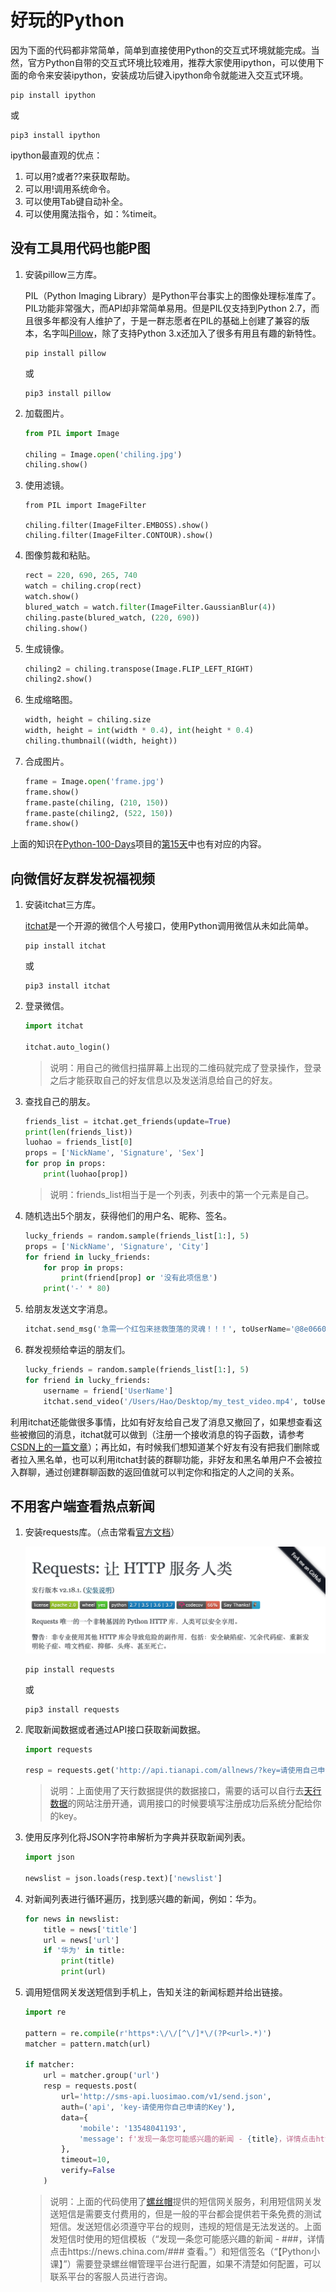 # 好玩的Python

因为下面的代码都非常简单，简单到直接使用Python的交互式环境就能完成。当然，官方Python自带的交互式环境比较难用，推荐大家使用ipython，可以使用下面的命令来安装ipython，安装成功后键入ipython命令就能进入交互式环境。

```shell
pip install ipython
```

或

```shell
pip3 install ipython
```

ipython最直观的优点：

1. 可以用?或者??来获取帮助。
2. 可以用!调用系统命令。
3. 可以使用Tab键自动补全。
4. 可以使用魔法指令，如：%timeit。

## 没有工具用代码也能P图

1.  安装pillow三方库。

    PIL（Python Imaging Library）是Python平台事实上的图像处理标准库了。PIL功能非常强大，而API却非常简单易用。但是PIL仅支持到Python 2.7，而且很多年都没有人维护了，于是一群志愿者在PIL的基础上创建了兼容的版本，名字叫[Pillow](https://github.com/python-pillow/Pillow)，除了支持Python 3.x还加入了很多有用且有趣的新特性。

    ```shell
    pip install pillow
    ```

    或

    ```shell
    pip3 install pillow
    ```
2.  加载图片。

    ```python
    from PIL import Image

    chiling = Image.open('chiling.jpg')
    chiling.show()
    ```
3.  使用滤镜。

    ```shell
    from PIL import ImageFilter

    chiling.filter(ImageFilter.EMBOSS).show()
    chiling.filter(ImageFilter.CONTOUR).show()
    ```
4.  图像剪裁和粘贴。

    ```python
    rect = 220, 690, 265, 740 
    watch = chiling.crop(rect)
    watch.show()
    blured_watch = watch.filter(ImageFilter.GaussianBlur(4))
    chiling.paste(blured_watch, (220, 690))
    chiling.show()
    ```
5.  生成镜像。

    ```python
    chiling2 = chiling.transpose(Image.FLIP_LEFT_RIGHT)
    chiling2.show()
    ```
6.  生成缩略图。

    ```python
    width, height = chiling.size
    width, height = int(width * 0.4), int(height * 0.4)
    chiling.thumbnail((width, height))
    ```
7.  合成图片。

    ```python
    frame = Image.open('frame.jpg')
    frame.show()
    frame.paste(chiling, (210, 150))
    frame.paste(chiling2, (522, 150))
    frame.show()
    ```

上面的知识在[Python-100-Days](https://github.com/jackfrued/Python-100-Days)项目的[第15天](https://github.com/jackfrued/Python-100-Days/blob/master/Day01-15/15.%E5%9B%BE%E5%83%8F%E5%92%8C%E5%8A%9E%E5%85%AC%E6%96%87%E6%A1%A3%E5%A4%84%E7%90%86.md)中也有对应的内容。

## 向微信好友群发祝福视频

1.  安装itchat三方库。

    [itchat](https://itchat.readthedocs.io/zh/latest/)是一个开源的微信个人号接口，使用Python调用微信从未如此简单。

    ```shell
    pip install itchat
    ```

    或

    ```shell
    pip3 install itchat
    ```
2.  登录微信。

    ```python
    import itchat

    itchat.auto_login()
    ```

    > 说明：用自己的微信扫描屏幕上出现的二维码就完成了登录操作，登录之后才能获取自己的好友信息以及发送消息给自己的好友。
3.  查找自己的朋友。

    ```python
    friends_list = itchat.get_friends(update=True)
    print(len(friends_list))
    luohao = friends_list[0]
    props = ['NickName', 'Signature', 'Sex']
    for prop in props:
        print(luohao[prop])
    ```

    > 说明：friends\_list相当于是一个列表，列表中的第一个元素是自己。
4.  随机选出5个朋友，获得他们的用户名、昵称、签名。

    ```python
    lucky_friends = random.sample(friends_list[1:], 5) 
    props = ['NickName', 'Signature', 'City']
    for friend in lucky_friends:
        for prop in props:
            print(friend[prop] or '没有此项信息')    
        print('-' * 80)
    ```
5.  给朋友发送文字消息。

    ```python
    itchat.send_msg('急需一个红包来拯救堕落的灵魂！！！', toUserName='@8e06606db03f0e28d0ff884083f727e6')
    ```
6.  群发视频给幸运的朋友们。

    ```python
    lucky_friends = random.sample(friends_list[1:], 5) 
    for friend in lucky_friends:
        username = friend['UserName']
        itchat.send_video('/Users/Hao/Desktop/my_test_video.mp4', toUserName=username)
    ```

利用itchat还能做很多事情，比如有好友给自己发了消息又撤回了，如果想查看这些被撤回的消息，itchat就可以做到（注册一个接收消息的钩子函数，请参考[CSDN上的一篇文章](https://blog.csdn.net/enweitech/article/details/79585043)）；再比如，有时候我们想知道某个好友有没有把我们删除或者拉入黑名单，也可以利用itchat封装的群聊功能，非好友和黑名单用户不会被拉入群聊，通过创建群聊函数的返回值就可以判定你和指定的人之间的关系。

## 不用客户端查看热点新闻

1.  安装requests库。（点击常看[官方文档](https://2.python-requests.org/zh_CN/latest/)）

    ![](../../.gitbook/assets/requests.png)

    ```shell
    pip install requests
    ```

    或

    ```shell
    pip3 install requests
    ```
2.  爬取新闻数据或者通过API接口获取新闻数据。

    ```python
    import requests

    resp = requests.get('http://api.tianapi.com/allnews/?key=请使用自己申请的Key&col=7&num=50')
    ```

    > 说明：上面使用了天行数据提供的数据接口，需要的话可以自行去[天行数据](https://www.tianapi.com/)的网站注册开通，调用接口的时候要填写注册成功后系统分配给你的key。
3.  使用反序列化将JSON字符串解析为字典并获取新闻列表。

    ```python
    import json

    newslist = json.loads(resp.text)['newslist']
    ```
4.  对新闻列表进行循环遍历，找到感兴趣的新闻，例如：华为。

    ```python
    for news in newslist:
        title = news['title']
        url = news['url']
        if '华为' in title:
            print(title)
            print(url)
    ```
5.  调用短信网关发送短信到手机上，告知关注的新闻标题并给出链接。

    ```python
    import re

    pattern = re.compile(r'https*:\/\/[^\/]*\/(?P<url>.*)') 
    matcher = pattern.match(url)

    if matcher:
        url = matcher.group('url')
        resp = requests.post(
            url='http://sms-api.luosimao.com/v1/send.json',
            auth=('api', 'key-请使用你自己申请的Key'),
            data={
                'mobile': '13548041193',
                'message': f'发现一条您可能感兴趣的新闻 - {title}，详情点击https://news.china.com/{url} 查看。【Python小课】'
            },
            timeout=10,
            verify=False
        )
    ```

    > 说明：上面的代码使用了[螺丝帽](https://luosimao.com/)提供的短信网关服务，利用短信网关发送短信是需要支付费用的，但是一般的平台都会提供若干条免费的测试短信。发送短信必须遵守平台的规则，违规的短信是无法发送的。上面发短信时使用的短信模板（“发现一条您可能感兴趣的新闻 - ###，详情点击https://news.china.com/### 查看。”）和短信签名（“【Python小课】”）需要登录螺丝帽管理平台进行配置，如果不清楚如何配置，可以联系平台的客服人员进行咨询。
